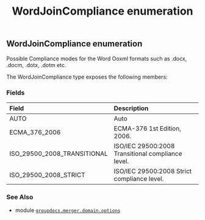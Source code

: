 ﻿---
title: WordJoinCompliance enumeration
second_title: GroupDocs.Merger for Python via .NET API References
description: 
type: docs
url: /python-net/groupdocs.merger.domain.options/wordjoincompliance/
is_root: false
weight: 630
---

## WordJoinCompliance enumeration

Possible Compliance modes for the Word Ooxml formats such as .docx, .docm, .dotx, .dotm etc.



The WordJoinCompliance type exposes the following members:

### Fields
| Field | Description |
| :- | :- |
| AUTO | Auto |
| ECMA_376_2006 | ECMA-376 1st Edition, 2006. |
| ISO_29500_2008_TRANSITIONAL | ISO/IEC 29500:2008 Transitional compliance level. |
| ISO_29500_2008_STRICT | ISO/IEC 29500:2008 Strict compliance level. |



### See Also
* module [`groupdocs.merger.domain.options`](..)

